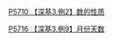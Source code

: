 [P5710 【深基3.例2】数的性质](https://www.luogu.com.cn/problem/P5710)

[P5716 【深基3.例9】月份天数](https://www.luogu.com.cn/problem/P5716)